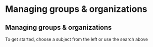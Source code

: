 # Managing groups & organizations

##  Managing groups & organizations

To get started, choose a subject from the left or use the search above

